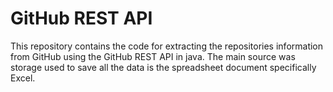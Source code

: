 # GitHub REST API

This repository contains the code for extracting the repositories information from GitHub using the GitHub REST API in java. 
The main source was storage used to save all the data is the spreadsheet document specifically Excel.

